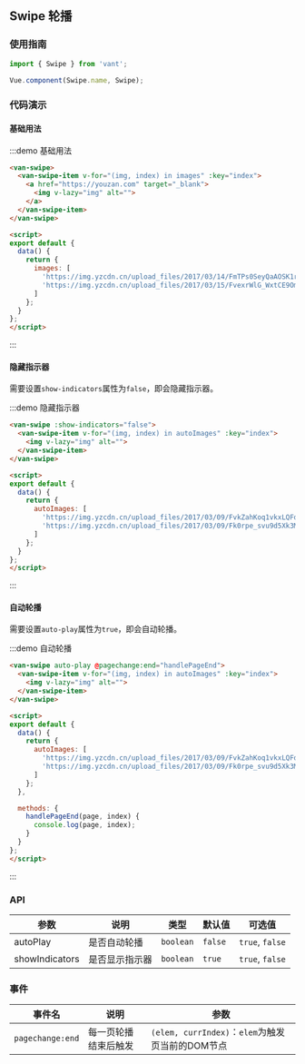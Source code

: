 <style>
.demo-swipe {
  .van-swipe {
    height: 200px;

    img {
      width: 100%;
    }
  }
}
</style>

<script>
export default {
  data() {
    return {
      autoImages: [
        'https://img.yzcdn.cn/upload_files/2017/03/09/FvkZahKoq1vkxLQFdVWeLf2UCqDz.png',
        'https://img.yzcdn.cn/upload_files/2017/03/09/Fk0rpe_svu9d5Xk3MUCWd1QeMXOu.png'
      ],
      images: [
        'https://img.yzcdn.cn/upload_files/2017/03/14/FmTPs0SeyQaAOSK1rRe1sL8RcwSY.jpeg',
        'https://img.yzcdn.cn/upload_files/2017/03/15/FvexrWlG_WxtCE9Omo5l27n_mAG_.jpeg'
      ]
    };
  },

  methods: {
    handlePageEnd(page, index) {
      console.log(page, index);
    }
  }
};
</script>

## Swipe 轮播

### 使用指南
``` javascript
import { Swipe } from 'vant';

Vue.component(Swipe.name, Swipe);
```

### 代码演示

#### 基础用法

:::demo 基础用法
```html
<van-swipe>
  <van-swipe-item v-for="(img, index) in images" :key="index">
    <a href="https://youzan.com" target="_blank">
      <img v-lazy="img" alt="">
    </a>
  </van-swipe-item>
</van-swipe>

<script>
export default {
  data() {
    return {
      images: [
        'https://img.yzcdn.cn/upload_files/2017/03/14/FmTPs0SeyQaAOSK1rRe1sL8RcwSY.jpeg',
        'https://img.yzcdn.cn/upload_files/2017/03/15/FvexrWlG_WxtCE9Omo5l27n_mAG_.jpeg'
      ]
    };
  }
};
</script>
```
:::

#### 隐藏指示器

需要设置`show-indicators`属性为`false`，即会隐藏指示器。

:::demo 隐藏指示器
```html
<van-swipe :show-indicators="false">
  <van-swipe-item v-for="(img, index) in autoImages" :key="index">
    <img v-lazy="img" alt="">
  </van-swipe-item>
</van-swipe>

<script>
export default {
  data() {
    return {
      autoImages: [
        'https://img.yzcdn.cn/upload_files/2017/03/09/FvkZahKoq1vkxLQFdVWeLf2UCqDz.png',
        'https://img.yzcdn.cn/upload_files/2017/03/09/Fk0rpe_svu9d5Xk3MUCWd1QeMXOu.png'
      ]
    };
  }
};
</script>
```
:::

#### 自动轮播

需要设置`auto-play`属性为`true`，即会自动轮播。

:::demo 自动轮播
```html
<van-swipe auto-play @pagechange:end="handlePageEnd">
  <van-swipe-item v-for="(img, index) in autoImages" :key="index">
    <img v-lazy="img" alt="">
  </van-swipe-item>
</van-swipe>

<script>
export default {
  data() {
    return {
      autoImages: [
        'https://img.yzcdn.cn/upload_files/2017/03/09/FvkZahKoq1vkxLQFdVWeLf2UCqDz.png',
        'https://img.yzcdn.cn/upload_files/2017/03/09/Fk0rpe_svu9d5Xk3MUCWd1QeMXOu.png'
      ]
    };
  },

  methods: {
    handlePageEnd(page, index) {
      console.log(page, index);
    }
  }
};
</script>
```
:::

### API

| 参数       | 说明      | 类型       | 默认值       | 可选值       |
|-----------|-----------|-----------|-------------|-------------|
| autoPlay | 是否自动轮播 | `boolean`  |    `false`     |    `true`, `false`      |
| showIndicators | 是否显示指示器 | `boolean`  |   `true`       |   `true`, `false`       |

### 事件

| 事件名       | 说明      | 参数 |
|-----------|-----------|-----------|
| `pagechange:end` | 每一页轮播结束后触发 | `(elem, currIndex)`：`elem`为触发页当前的DOM节点 |
